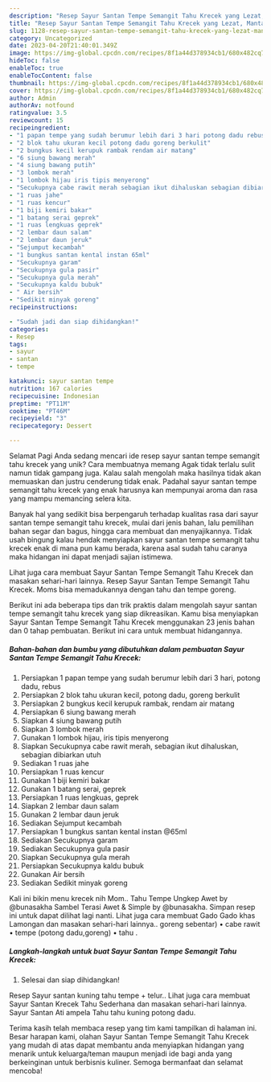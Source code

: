 ```yaml
---
description: "Resep Sayur Santan Tempe Semangit Tahu Krecek yang Lezat, Mantap"
title: "Resep Sayur Santan Tempe Semangit Tahu Krecek yang Lezat, Mantap"
slug: 1128-resep-sayur-santan-tempe-semangit-tahu-krecek-yang-lezat-mantap
category: Uncategorized
date: 2023-04-20T21:40:01.349Z
image: https://img-global.cpcdn.com/recipes/8f1a44d378934cb1/680x482cq70/sayur-santan-tempe-semangit-tahu-krecek-foto-resep-utama.jpg
hideToc: false
enableToc: true
enableTocContent: false
thumbnail: https://img-global.cpcdn.com/recipes/8f1a44d378934cb1/680x482cq70/sayur-santan-tempe-semangit-tahu-krecek-foto-resep-utama.jpg
cover: https://img-global.cpcdn.com/recipes/8f1a44d378934cb1/680x482cq70/sayur-santan-tempe-semangit-tahu-krecek-foto-resep-utama.jpg
author: Admin
authorAv: notfound
ratingvalue: 3.5
reviewcount: 15
recipeingredient:
- "1 papan tempe yang sudah berumur lebih dari 3 hari potong dadu rebus"
- "2 blok tahu ukuran kecil potong dadu goreng berkulit"
- "2 bungkus kecil kerupuk rambak rendam air matang"
- "6 siung bawang merah"
- "4 siung bawang putih"
- "3 lombok merah"
- "1 lombok hijau iris tipis menyerong"
- "Secukupnya cabe rawit merah sebagian ikut dihaluskan sebagian dibiarkan utuh"
- "1 ruas jahe"
- "1 ruas kencur"
- "1 biji kemiri bakar"
- "1 batang serai geprek"
- "1 ruas lengkuas geprek"
- "2 lembar daun salam"
- "2 lembar daun jeruk"
- "Sejumput kecambah"
- "1 bungkus santan kental instan 65ml"
- "Secukupnya garam"
- "Secukupnya gula pasir"
- "Secukupnya gula merah"
- "Secukupnya kaldu bubuk"
- " Air bersih"
- "Sedikit minyak goreng"
recipeinstructions:

- "Sudah jadi dan siap dihidangkan!"
categories:
- Resep
tags:
- sayur
- santan
- tempe

katakunci: sayur santan tempe 
nutrition: 167 calories
recipecuisine: Indonesian
preptime: "PT11M"
cooktime: "PT46M"
recipeyield: "3"
recipecategory: Dessert

---
```



Selamat Pagi Anda sedang mencari ide resep sayur santan tempe semangit tahu krecek yang unik? Cara membuatnya memang Agak tidak terlalu sulit namun tidak gampang juga. Kalau salah mengolah maka hasilnya tidak akan memuaskan dan justru cenderung tidak enak. Padahal sayur santan tempe semangit tahu krecek yang enak harusnya kan mempunyai aroma dan rasa yang mampu memancing selera kita.


Banyak hal yang sedikit bisa berpengaruh terhadap kualitas rasa dari sayur santan tempe semangit tahu krecek, mulai dari jenis bahan, lalu pemilihan bahan segar dan bagus, hingga cara membuat dan menyajikannya. Tidak usah bingung kalau hendak menyiapkan sayur santan tempe semangit tahu krecek enak di mana pun kamu berada, karena asal sudah tahu caranya maka hidangan ini dapat menjadi sajian istimewa.

Lihat juga cara membuat Sayur Santan Tempe Semangit Tahu Krecek dan masakan sehari-hari lainnya. Resep Sayur Santan Tempe Semangit Tahu Krecek. Moms bisa memadukannya dengan tahu dan tempe goreng.


Berikut ini ada beberapa tips dan trik praktis dalam mengolah sayur santan tempe semangit tahu krecek yang siap dikreasikan. Kamu bisa menyiapkan Sayur Santan Tempe Semangit Tahu Krecek menggunakan 23 jenis bahan dan 0 tahap pembuatan. Berikut ini cara untuk membuat hidangannya.

<!--inarticleads1-->

##### Bahan-bahan dan bumbu yang dibutuhkan dalam pembuatan Sayur Santan Tempe Semangit Tahu Krecek:

1. Persiapkan 1 papan tempe yang sudah berumur lebih dari 3 hari, potong dadu, rebus
1. Persiapkan 2 blok tahu ukuran kecil, potong dadu, goreng berkulit
1. Persiapkan 2 bungkus kecil kerupuk rambak, rendam air matang
1. Persiapkan 6 siung bawang merah
1. Siapkan 4 siung bawang putih
1. Siapkan 3 lombok merah
1. Gunakan 1 lombok hijau, iris tipis menyerong
1. Siapkan Secukupnya cabe rawit merah, sebagian ikut dihaluskan, sebagian dibiarkan utuh
1. Sediakan 1 ruas jahe
1. Persiapkan 1 ruas kencur
1. Gunakan 1 biji kemiri bakar
1. Gunakan 1 batang serai, geprek
1. Persiapkan 1 ruas lengkuas, geprek
1. Siapkan 2 lembar daun salam
1. Gunakan 2 lembar daun jeruk
1. Sediakan Sejumput kecambah
1. Persiapkan 1 bungkus santan kental instan @65ml
1. Sediakan Secukupnya garam
1. Sediakan Secukupnya gula pasir
1. Siapkan Secukupnya gula merah
1. Persiapkan Secukupnya kaldu bubuk
1. Gunakan  Air bersih
1. Sediakan Sedikit minyak goreng


Kali ini bikin menu krecek nih Mom.. Tahu Tempe Ungkep Awet by @bunasakha Sambel Terasi Awet &amp; Simple by @bunasakha. Simpan resep ini untuk dapat dilihat lagi nanti. Lihat juga cara membuat Gado Gado khas Lamongan dan masakan sehari-hari lainnya.. goreng sebentar) • cabe rawit • tempe (potong dadu,goreng) • tahu . 

<!--inarticleads2-->

##### Langkah-langkah untuk buat Sayur Santan Tempe Semangit Tahu Krecek:


1. Selesai dan siap dihidangkan!

Resep Sayur santan kuning tahu tempe + telur.. Lihat juga cara membuat Sayur Santan Krecek Tahu Sederhana dan masakan sehari-hari lainnya. Sayur Santan Ati ampela Tahu tahu kuning potong dadu. 

Terima kasih telah membaca resep yang tim kami tampilkan di halaman ini. Besar harapan kami, olahan Sayur Santan Tempe Semangit Tahu Krecek yang mudah di atas dapat membantu anda menyiapkan hidangan yang menarik untuk keluarga/teman maupun menjadi ide bagi anda yang berkeinginan untuk berbisnis kuliner. Semoga bermanfaat dan selamat mencoba!
